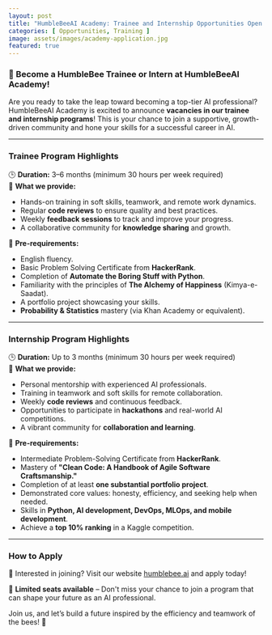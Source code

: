 ```yaml
---
layout: post
title: "HumbleBeeAI Academy: Trainee and Internship Opportunities Open!"
categories: [ Opportunities, Training ]
image: assets/images/academy-application.jpg
featured: true
---
```


### 🚀 Become a HumbleBee Trainee or Intern at HumbleBeeAI Academy!

Are you ready to take the leap toward becoming a top-tier AI professional? HumbleBeeAI Academy is excited to announce **vacancies in our trainee and internship programs**! This is your chance to join a supportive, growth-driven community and hone your skills for a successful career in AI.

---

### **Trainee Program Highlights**

🕒 **Duration:** 3–6 months (minimum 30 hours per week required)  
🌟 **What we provide:**
- Hands-on training in soft skills, teamwork, and remote work dynamics.
- Regular **code reviews** to ensure quality and best practices.
- Weekly **feedback sessions** to track and improve your progress.
- A collaborative community for **knowledge sharing** and growth.

📜 **Pre-requirements:**
- English fluency.
- Basic Problem Solving Certificate from **HackerRank**.
- Completion of **Automate the Boring Stuff with Python**.
- Familiarity with the principles of **The Alchemy of Happiness** (Kimya-e-Saadat).
- A portfolio project showcasing your skills.
- **Probability & Statistics** mastery (via Khan Academy or equivalent).

---

### **Internship Program Highlights**

🕒 **Duration:** Up to 3 months (minimum 30 hours per week required)  
🌟 **What we provide:**
- Personal mentorship with experienced AI professionals.
- Training in teamwork and soft skills for remote collaboration.
- Weekly **code reviews** and continuous feedback.
- Opportunities to participate in **hackathons** and real-world AI competitions.
- A vibrant community for **collaboration and learning**.

📜 **Pre-requirements:**
- Intermediate Problem-Solving Certificate from **HackerRank**.
- Mastery of **"Clean Code: A Handbook of Agile Software Craftsmanship."**
- Completion of at least **one substantial portfolio project**.
- Demonstrated core values: honesty, efficiency, and seeking help when needed.
- Skills in **Python, AI development, DevOps, MLOps, and mobile development**.
- Achieve a **top 10% ranking** in a Kaggle competition.

---

### **How to Apply**

📝 Interested in joining? Visit our website [humblebee.ai](https://humblebee.ai/) and apply today!  

📅 **Limited seats available** – Don't miss your chance to join a program that can shape your future as an AI professional.

Join us, and let’s build a future inspired by the efficiency and teamwork of the bees! 🌟
